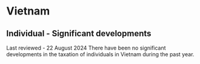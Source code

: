 # Vietnam
## Individual - Significant developments
Last reviewed - 22 August 2024
There have been no significant developments in the taxation of individuals in Vietnam during the past year.
